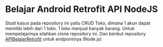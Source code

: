 # Belajar Android Retrofit API NodeJS

Studi kasus pada repository ini yaitu CRUD Toko, dimana 1 akun dapat memiliki lebih dari 1 toko. 1 toko menjual banyak barang. Untuk mempelajarinya silahkan clone repository ini. Dan berikut repository [APIBelajarRetrofit](https://github.com/naufalrzld/APIBelajarRetrofit) untuk endpointnya (Node.js)
